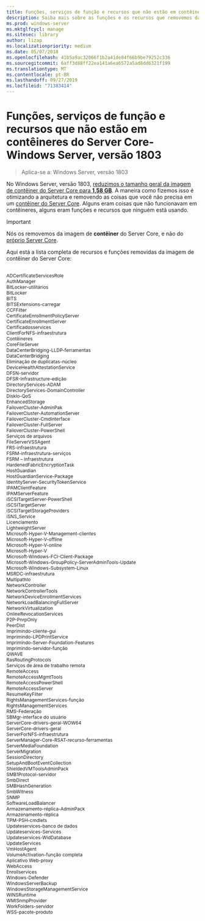 ```yaml
---
title: Funções, serviços de função e recursos que não estão em contêineres do Server Core-Windows Server, versão 1803
description: Saiba mais sobre as funções e os recursos que removemos da imagem de contêiner do Server Core para o Windows Server.
ms.prod: windows-server
ms.mktglfcycl: manage
ms.sitesec: library
author: lizap
ms.localizationpriority: medium
ms.date: 05/07/2018
ms.openlocfilehash: 41b5a9ac32066f1b2a41de84f66b9be79252c336
ms.sourcegitcommit: 6aff3d88ff22ea141a6ea6572a5ad8dd6321f199
ms.translationtype: MT
ms.contentlocale: pt-BR
ms.lasthandoff: 09/27/2019
ms.locfileid: "71383414"
---
```

# <a name="roles-role-services-and-features-not-in-server-core-containers---windows-server-version-1803"></a>Funções, serviços de função e recursos que não estão em contêineres do Server Core-Windows Server, versão 1803

> Aplica-se a: Windows Server, versão 1803

No Windows Server, versão 1803, [reduzimos o tamanho geral da imagem de contêiner do Server Core para **1,58 GB**](https://blogs.technet.microsoft.com/virtualization/2018/01/22/a-smaller-windows-server-core-container-with-better-application-compatibility/). A maneira como fizemos isso é otimizando a arquitetura e removendo as coisas que você não precisa em um [contêiner do Server Core](https://docs.microsoft.com/virtualization/windowscontainers/about/). Alguns eram coisas que não funcionavam em contêineres, alguns eram funções e recursos que ninguém está usando. 

> [!IMPORTANT]
> Nós os removemos da imagem de **contêiner** do Server Core, e não do [próprio Server Core](server-core-roles-and-services.md). 

Aqui está a lista completa de recursos e funções removidas da imagem de contêiner do Server Core:

<div style='font-size:9.0pt'>

<br>ADCertificateServicesRole
<br>AuthManager
<br>BitLocker-utilitários
<br>BitLocker
<br>BITS
<br>BITSExtensions-carregar
<br>CCFFilter
<br>CertificateEnrollmentPolicyServer
<br>CertificateEnrollmentServer
<br>Certificadosservices
<br>ClientForNFS-infraestrutura
<br>Contêineres
<br>CoreFileServer
<br>DataCenterBridging-LLDP-ferramentas
<br>DataCenterBridging
<br>Eliminação de duplicatas-núcleo
<br>DeviceHealthAttestationService
<br>DFSN-servidor
<br>DFSR-Infrastructure-edição
<br>DirectoryServices-ADAM
<br>DirectoryServices-DomainController
<br>DiskIo-QoS
<br>EnhancedStorage
<br>FailoverCluster-AdminPak
<br>FailoverCluster-AutomationServer
<br>FailoverCluster-CmdInterface
<br>FailoverCluster-FullServer
<br>FailoverCluster-PowerShell
<br>Serviços de arquivos
<br>FileServerVSSAgent
<br>FRS-infraestrutura
<br>FSRM-infraestrutura-serviços
<br>FSRM – infraestrutura
<br>HardenedFabricEncryptionTask
<br>HostGuardian
<br>HostGuardianService-Package
<br>IdentityServer-SecurityTokenService
<br>IPAMClientFeature
<br>IPAMServerFeature
<br>iSCSITargetServer-PowerShell
<br>iSCSITargetServer
<br>iSCSITargetStorageProviders
<br>iSNS_Service
<br>Licenciamento
<br>LightweightServer
<br>Microsoft-Hyper-V-Management-clientes
<br>Microsoft-Hyper-V-offline
<br>Microsoft-Hyper-V-online
<br>Microsoft-Hyper-V
<br>Microsoft-Windows-FCI-Client-Package
<br>Microsoft-Windows-GroupPolicy-ServerAdminTools-Update
<br>Microsoft-Windows-Subsystem-Linux
<br>MSRDC-infraestrutura
<br>MultipathIo
<br>NetworkController
<br>NetworkControllerTools
<br>NetworkDeviceEnrollmentServices
<br>NetworkLoadBalancingFullServer
<br>NetworkVirtualization
<br>OnlineRevocationServices
<br>P2P-PnrpOnly
<br>PeerDist
<br>Imprimindo-cliente-gui
<br>Imprimindo-LPDPrintService
<br>Imprimindo-Server-Foundation-Features
<br>Imprimindo-servidor-função
<br>QWAVE
<br>RasRoutingProtocols
<br>Serviços de área de trabalho remota
<br>RemoteAccess
<br>RemoteAccessMgmtTools
<br>RemoteAccessPowerShell
<br>RemoteAccessServer
<br>ResumeKeyFilter
<br>RightsManagementServices-função
<br>RightsManagementServices
<br>RMS-Federação
<br>SBMgr-interface do usuário
<br>ServerCore-drivers-geral-WOW64
<br>ServerCore-drivers-geral
<br>ServerForNFS-infraestrutura
<br>ServerManager-Core-RSAT-recurso-ferramentas
<br>ServerMediaFoundation
<br>ServerMigration
<br>SessionDirectory
<br>SetupAndBootEventCollection
<br>ShieldedVMToolsAdminPack
<br>SMB1Protocol-servidor
<br>SmbDirect
<br>SMBHashGeneration
<br>SmbWitness
<br>SNMP
<br>SoftwareLoadBalancer
<br>Armazenamento-réplica-AdminPack
<br>Armazenamento-réplica
<br>TPM-PSH-cmdlets
<br>Updateservices-banco de dados
<br>Updateservices-Services
<br>Updateservices-WidDatabase
<br>UpdateServices
<br>VmHostAgent
<br>VolumeActivation-função completa
<br>Aplicativo Web-proxy
<br>WebAccess
<br>Enrollservices
<br>Windows-Defender
<br>WindowsServerBackup
<br>WindowsStorageManagementService
<br>WINSRuntime
<br>WMISnmpProvider
<br>WorkFolders-servidor
<br>WSS-pacote-produto

</div>